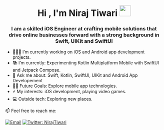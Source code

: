 <h1 align="center"><b>Hi , I'm Niraj Tiwari </b><img src="https://media.giphy.com/media/hvRJCLFzcasrR4ia7z/giphy.gif" width="35"></h1>

<h3 align="center">I am a skilled iOS Engineer at crafting mobile solutions that drive online businesses forward with a strong background in Swift, UIKit and SwiftUI </h3>

- 🧑🏽‍💻 I’m currently working on iOS and Android app development projects.
- 📚 I’m currently: Experimenting Kotlin Multiplatform Mobile with SwiftUI and Jetpack Compose.
- 💬 Ask me about: Swift, Kotlin, SwiftUI, UIKit and Android App Developement
- 💪🏼 Future Goals: Explore mobile app technologies.
- ⚡ My interests: iOS development, playing video games.
- 💻 Outside tech: Exploring new places.

📫  Feel free to reach me:

[![Email](https://img.shields.io/badge/Email-tniraj7@gmail.com%20-blue?style=style=plastic&logo=appveyor)](mailto:tniraj7@gmail.com?)
[![Twitter: NirajTiwari](https://img.shields.io/twitter/follow/NirajTiwari?color=green&style=style=plastic&logo=appveyor)](https://twitter.com/NirajTiwari_)
